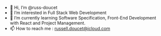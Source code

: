 - 👋 Hi, I’m @russ-doucet
- 👀 I’m interested in Full Stack Web Development
- 🌱 I’m currently learning Software Specification, Front-End Development with React and Project Management.
- 📫 How to reach me : russell.doucet@icloud.com 

<!---
russ-doucet/russ-doucet is a ✨ special ✨ repository because its `README.md` (this file) appears on your GitHub profile.
You can click the Preview link to take a look at your changes.
--->

